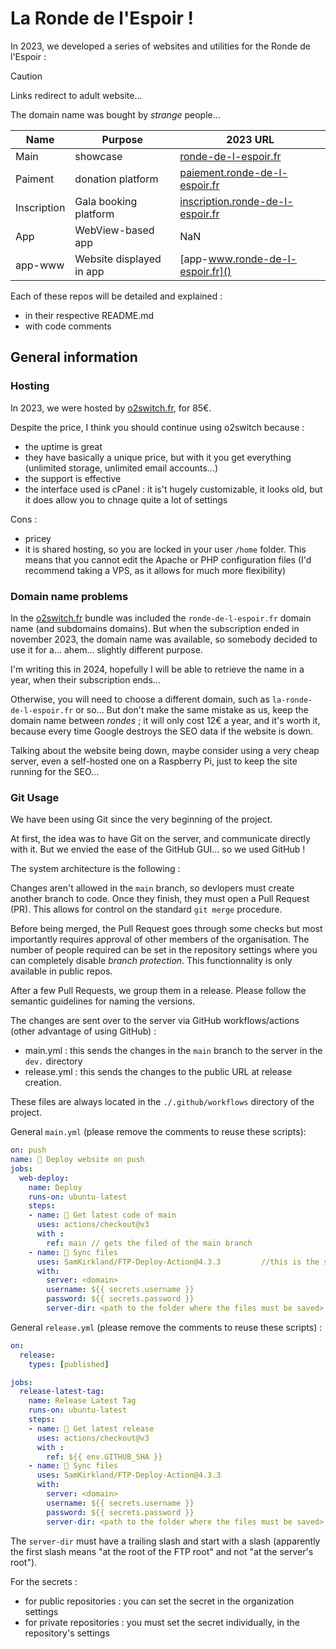 # La Ronde de l'Espoir !

In 2023, we developed a series of websites and utilities for the Ronde de l'Espoir :

> [!CAUTION]
> Links redirect to adult website...
>
> The domain name was bought by *strange* people...

| Name | Purpose | 2023 URL |
|---|---|---|
| Main | showcase | [ronde-de-l-espoir.fr]() |
| Paiment | donation platform | [paiement.ronde-de-l-espoir.fr]() |
| Inscription | Gala booking platform | [inscription.ronde-de-l-espoir.fr]() |
| App | WebView-based app | NaN |
| app-www | Website displayed in app | [app-www.ronde-de-l-espoir.fr]() |

Each of these repos will be detailed and explained :
* in their respective README.md
* with code comments


## General information

### Hosting

In 2023, we were hosted by [o2switch.fr](), for 85€.

Despite the price, I think you should continue using o2switch because :
* the uptime is great
* they have basically a unique price, but with it you get everything (unlimited storage, unlimited email accounts...)
* the support is effective
* the interface used is cPanel : it is't hugely customizable, it looks old, but it does allow you to chnage quite a lot of settings

Cons :
* pricey
* it is shared hosting, so you are locked in your user `/home` folder. This means that you cannot edit the Apache or PHP configuration files (I'd recommend taking a VPS, as it allows for much more flexibility)

### Domain name problems

In the [o2switch.fr]() bundle was included the `ronde-de-l-espoir.fr` domain name (and subdomains domains).
But when the subscription ended in november 2023, the domain name was available, so somebody decided to use it for a... ahem... slightly different purpose.

I'm writing this in 2024, hopefully I will be able to retrieve the name in a year, when their subscription ends...

Otherwise, you will need to choose a different domain, such as `la-ronde-de-l-espoir.fr` or so...
But don't make the same mistake as us, keep the domain name between *rondes* ; it will only cost 12€ a year, and it's worth it, because every time Google destroys the SEO data if the website is down.

Talking about the website being down, maybe consider using a very cheap server, even a self-hosted one on a Raspberry Pi, just to keep the site running for the SEO...

### Git Usage

We have been using Git since the very beginning of the project.

At first, the idea was to have Git on the server, and communicate directly with it.
But we envied the ease of the GitHub GUI... so we used GitHub !

The system architecture is the following :

Changes aren't allowed in the `main` branch, so devlopers must create another branch to code. Once they finish, they must open a Pull Request (PR).
This allows for control on the standard `git merge` procedure.

Before being merged, the Pull Request goes through some checks but most importantly requires approval of other members of the organisation. The number of people required can be set in the repository settings where you can completely disable *branch protection*. This functionnality is only available in public repos.

After a few Pull Requests, we group them in a release.
Please follow the semantic guidelines for naming the versions.

The changes are sent over to the server via GitHub workflows/actions (other advantage of using GitHub) :
* main.yml : this sends the changes in the `main` branch to the server in the `dev.` directory
* release.yml : this sends the changes to the public URL at release creation.

These files are always located in the `./.github/workflows` directory of the project.

General `main.yml` (please remove the comments to reuse these scripts):

```yml
on: push
name: 🚀 Deploy website on push
jobs:
  web-deploy:
    name: Deploy
    runs-on: ubuntu-latest
    steps:
    - name: 🚚 Get latest code of main
      uses: actions/checkout@v3
      with :
        ref: main // gets the filed of the main branch
    - name: 📂 Sync files
      uses: SamKirkland/FTP-Deploy-Action@4.3.3         //this is the subaction we use to send the files via FTP
      with:
        server: <domain>
        username: ${{ secrets.username }}
        password: ${{ secrets.password }}
        server-dir: <path to the folder where the files must be saved>
```

General `release.yml` (please remove the comments to reuse these scripts) :

```yml
on: 
  release:
    types: [published]

jobs:
  release-latest-tag:
    name: Release Latest Tag
    runs-on: ubuntu-latest
    steps:
    - name: 🚚 Get latest release
      uses: actions/checkout@v3
      with :
        ref: ${{ env.GITHUB_SHA }}
    - name: 📂 Sync files
      uses: SamKirkland/FTP-Deploy-Action@4.3.3
      with:
        server: <domain>
        username: ${{ secrets.username }}
        password: ${{ secrets.password }}
        server-dir: <path to the folder where the files must be saved>
```


The `server-dir` must have a trailing slash and start with a slash (apparently the first slash means "at the root of the FTP root" and not "at the server's root").

For the secrets :
* for public repositories : you can set the secret in the organization settings
* for private repositories : you must set the secret individually, in the repository's settings
